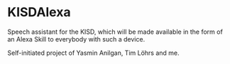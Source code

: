 # KISDAlexa

Speech assistant for the KISD, which will be made available in the form of an Alexa Skill to everybody with such a device.

Self-initiated project of Yasmin Anilgan, Tim Löhrs and me.

